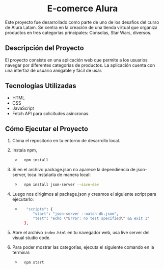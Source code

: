 <h1 align='center'>E-comerce Alura</h1>

Este proyecto fue desarrollado como parte de uno de los desafíos del curso de Alura Latam. Se centra en la creación de una tienda virtual que organiza productos en tres categorías principales: Consolas, Star Wars, diversos.

## Descripción del Proyecto

El proyecto consiste en una aplicación web que permite a los usuarios navegar por diferentes categorías de productos. La aplicación cuenta con una interfaz de usuario amigable y fácil de usar.

## Tecnologías Utilizadas

- HTML
- CSS
- JavaScript
- Fetch API para solicitudes asíncronas

## Cómo Ejecutar el Proyecto

1. Clona el repositorio en tu entorno de desarrollo local.
2. Instala npm,

     -  ```bash
          npm install
        ```
3. Si en el archivo package.json no aparece la dependiencia de json-server, toca instalarla de manera local:

    - ```bash
        npm install json-server --save-dev
      ```
3. Luego nos dirigimos al package.json y creamos el siguiente script para ejecutarlo:

    - ```bash
         "scripts": {
            "start": "json-server --watch db.json",
            "test": "echo \"Error: no test specified\" && exit 1"
        },
      ```
2. Abre el archivo `index.html` en tu navegador web, usa live server  del visual studio code.
3. Para poder mostrar las categorías, ejecuta el siguiente comando en la terminal:

    - ```bash
        npm start
      ```


